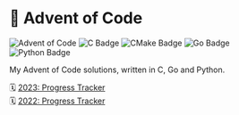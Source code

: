 # 🎄 Advent of Code

![Advent of Code](https://img.shields.io/badge/Advent_of_Code-54c637?style=flat-square&logo=adventofcode)
![C Badge](https://img.shields.io/badge/C-grey?style=flat-square&logo=c&logoColor=white)
![CMake Badge](https://img.shields.io/badge/CMake-grey?style=flat-square&logo=cmake)
![Go Badge](https://img.shields.io/badge/Go-grey?style=flat-square&logo=go&logoColor=white)
![Python Badge](https://img.shields.io/badge/Python-grey?style=flat-square&logo=python&logoColor=white)

My Advent of Code solutions, written in C, Go and Python.

🗓️ [2023: Progress Tracker](./2023/README.md) \
🗓️ [2022: Progress Tracker](./2022/README.md)

